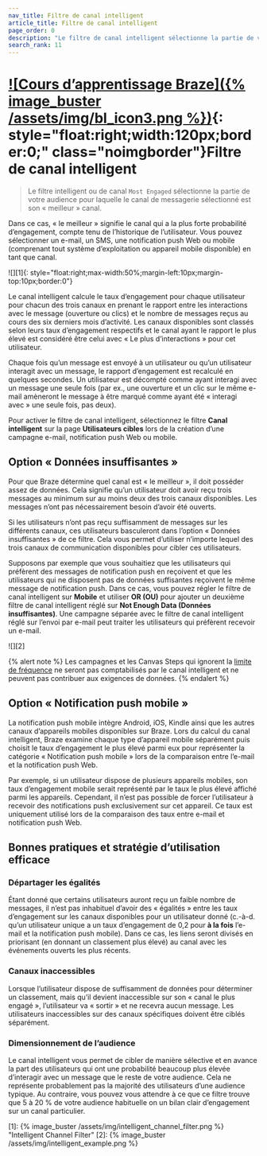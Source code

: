 ```yaml
---
nav_title: Filtre de canal intelligent
article_title: Filtre de canal intelligent
page_order: 0
description: "Le filtre de canal intelligent sélectionne la partie de votre audience pour laquelle le canal de communication sélectionné est son meilleur canal. Dans ce cas, « le meilleur » signifie celui qui a la plus forte probabilité d’engagement, compte tenu de l’historique de l’utilisateur."
search_rank: 11
---
```


# [![Cours d’apprentissage Braze]({% image_buster /assets/img/bl_icon3.png %})](https://learning.braze.com/most-engaged-channel){: style="float:right;width:120px;border:0;" class="noimgborder"}Filtre de canal intelligent

> Le filtre intelligent ou de canal `Most Engaged` sélectionne la partie de votre audience pour laquelle le canal de messagerie sélectionné est son « meilleur » canal. 

Dans ce cas, « le meilleur » signifie le canal qui a la plus forte probabilité d’engagement, compte tenu de l’historique de l’utilisateur. Vous pouvez sélectionner un e-mail, un SMS, une notification push Web ou mobile (comprenant tout système d’exploitation ou appareil mobile disponible) en tant que canal.

![][1]{: style="float:right;max-width:50%;margin-left:10px;margin-top:10px;border:0"}

Le canal intelligent calcule le taux d’engagement pour chaque utilisateur pour chacun des trois canaux en prenant le rapport entre les interactions avec le message (ouverture ou clics) et le nombre de messages reçus au cours des six derniers mois d’activité. Les canaux disponibles sont classés selon leurs taux d’engagement respectifs et le canal ayant le rapport le plus élevé est considéré être celui avec « Le plus d’interactions » pour cet utilisateur. 

Chaque fois qu’un message est envoyé à un utilisateur ou qu’un utilisateur interagit avec un message, le rapport d’engagement est recalculé en quelques secondes. Un utilisateur est décompté comme ayant interagi avec un message une seule fois (par ex., une ouverture et un clic sur le même e-mail amèneront le message à être marqué comme ayant été « interagi avec » une seule fois, pas deux). 

Pour activer le filtre de canal intelligent, sélectionnez le filtre **Canal intelligent** sur la page **Utilisateurs cibles** lors de la création d’une campagne e-mail, notification push Web ou mobile.

## Option « Données insuffisantes »

Pour que Braze détermine quel canal est « le meilleur », il doit posséder assez de données. Cela signifie qu’un utilisateur doit avoir reçu trois messages au minimum sur au moins deux des trois canaux disponibles. Les messages n’ont pas nécessairement besoin d’avoir été ouverts. 

Si les utilisateurs n’ont pas reçu suffisamment de messages sur les différents canaux, ces utilisateurs basculeront dans l’option « Données insuffisantes » de ce filtre. Cela vous permet d’utiliser n’importe lequel des trois canaux de communication disponibles pour cibler ces utilisateurs.

Supposons par exemple que vous souhaitiez que les utilisateurs qui préfèrent des messages de notification push en reçoivent et que les utilisateurs qui ne disposent pas de données suffisantes reçoivent le même message de notification push. Dans ce cas, vous pouvez régler le filtre de canal intelligent sur **Mobile** et utiliser **OR (OU)** pour ajouter un deuxième filtre de canal intelligent réglé sur **Not Enough Data (Données insuffisantes)**. Une campagne séparée avec le filtre de canal intelligent réglé sur l’envoi par e-mail peut traiter les utilisateurs qui préfèrent recevoir un e-mail.

![][2]

{% alert note %}
Les campagnes et les Canvas Steps qui ignorent la [limite de fréquence]({{site.baseurl}}/user_guide/engagement_tools/campaigns/testing_and_more/rate-limiting/#delivery-rules) ne seront pas comptabilisés par le canal intelligent et ne peuvent pas contribuer aux exigences de données.
{% endalert %}

## Option « Notification push mobile »

La notification push mobile intègre Android, iOS, Kindle ainsi que les autres canaux d’appareils mobiles disponibles sur Braze. Lors du calcul du canal intelligent, Braze examine chaque type d’appareil mobile séparément puis choisit le taux d’engagement le plus élevé parmi eux pour représenter la catégorie « Notification push mobile » lors de la comparaison entre l’e-mail et la notification push Web. 

Par exemple, si un utilisateur dispose de plusieurs appareils mobiles, son taux d’engagement mobile serait représenté par le taux le plus élevé affiché parmi les appareils. Cependant, il n’est pas possible de forcer l’utilisateur à recevoir des notifications push exclusivement sur cet appareil. Ce taux est uniquement utilisé lors de la comparaison des taux entre e-mail et notification push Web.

## Bonnes pratiques et stratégie d’utilisation efficace

### Départager les égalités

Étant donné que certains utilisateurs auront reçu un faible nombre de messages, il n’est pas inhabituel d’avoir des « égalités » entre les taux d’engagement sur les canaux disponibles pour un utilisateur donné (c.-à-d. qu’un utilisateur unique a un taux d’engagement de 0,2 pour **à la fois** l’e-mail et la notification push mobile). Dans ce cas, les liens seront divisés en priorisant (en donnant un classement plus élevé) au canal avec les événements ouverts les plus récents.

### Canaux inaccessibles

Lorsque l’utilisateur dispose de suffisamment de données pour déterminer un classement, mais qu’il devient inaccessible sur son « canal le plus engagé », l’utilisateur va « sortir » et ne recevra aucun message. Les utilisateurs inaccessibles sur des canaux spécifiques doivent être ciblés séparément.

### Dimensionnement de l’audience

Le canal intelligent vous permet de cibler de manière sélective et en avance la part des utilisateurs qui ont une probabilité beaucoup plus élevée d’interagir avec un message que le reste de votre audience. Cela ne représente probablement pas la majorité des utilisateurs d’une audience typique. Au contraire, vous pouvez vous attendre à ce que ce filtre trouve que 5 à 20 % de votre audience habituelle on un bilan clair d’engagement sur un canal particulier.


[1]: {% image_buster /assets/img/intelligent_channel_filter.png %} "Intelligent Channel Filter"
[2]: {% image_buster /assets/img/intelligent_example.png %}
